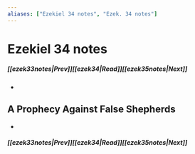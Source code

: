 ```yaml
---
aliases: ["Ezekiel 34 notes", "Ezek. 34 notes"]
---
```

# Ezekiel 34 notes
##### <span class=arrow-left></span>[[ezek33notes|Prev]]<span class=navigation-separator></span>[[ezek34|Read]]<span class=navigation-separator></span>[[ezek35notes|Next]]<span class=arrow-right></span>
- 
## A Prophecy Against False Shepherds
- 
##### <span class=arrow-left></span>[[ezek33notes|Prev]]<span class=navigation-separator></span>[[ezek34|Read]]<span class=navigation-separator></span>[[ezek35notes|Next]]<span class=arrow-right></span>